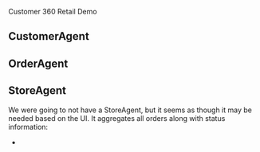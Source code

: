 Customer 360 Retail Demo

## CustomerAgent

## OrderAgent

## StoreAgent

We were going to not have a StoreAgent, but it seems as though it may be needed based on the UI. It aggregates all orders along with status information:

- 